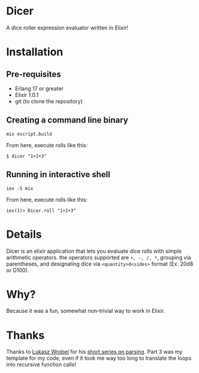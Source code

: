Dicer
=====

A dice roller expression evaluator written in Elixir!

Installation
============

Pre-requisites
--------------

* Erlang 17 or greater
* Elixir 1.0.1
* git (to clone the repository)

Creating a command line binary
------------------------------

`mix escript.build`

From here, execute rolls like this:

`$ dicer "1+2+3"`

Running in interactive shell
----------------------------

`iex -S mix`

From here, execute rolls like this:

`iex(1)> Dicer.roll "1+2+3"`

Details
=======

Dicer is an elixir application that lets you evaluate dice rolls with simple arithmetic operators. the operators supported are `+, -, /, *`, grouping via parentheses, and designating dice via `<quantity>d<sides>` format (Ex. 20d8 or D100).

Why?
====

Because it was a fun, somewhat non-trivial way to work in Elixir.

Thanks
======

Thanks to [Lukasz Wrobel](http://lukaszwrobel.pl/) for his [short series on parsing](http://lukaszwrobel.pl/blog/math-parser-part-1-introduction). Part 3 was my template for my code, even if it took me way too long to translate the loops into recursive function calls!
